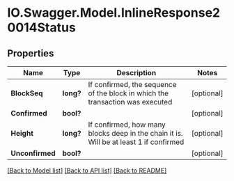 # IO.Swagger.Model.InlineResponse20014Status
## Properties

Name | Type | Description | Notes
------------ | ------------- | ------------- | -------------
**BlockSeq** | **long?** | If confirmed, the sequence of the block in which the transaction was executed | [optional] 
**Confirmed** | **bool?** |  | [optional] 
**Height** | **long?** | If confirmed, how many blocks deep in the chain it is. Will be at least 1 if confirmed | [optional] 
**Unconfirmed** | **bool?** |  | [optional] 

[[Back to Model list]](../README.md#documentation-for-models) [[Back to API list]](../README.md#documentation-for-api-endpoints) [[Back to README]](../README.md)

